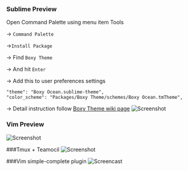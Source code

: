 ### Sublime   Preview
Open Command Palette using menu item Tools

→ ```Command Palette```

→```Install Package```

→ Find ```Boxy Theme```

→ And hit ```Enter```

→ Add this to user preferences settings

```
"theme": "Boxy Ocean.sublime-theme",
"color_scheme": "Packages/Boxy Theme/schemes/Boxy Ocean.tmTheme",
```

→ Detail instruction follow [Boxy Theme wiki page](https://github.com/oivva/st-boxy/wiki)
![Screenshot](http://i.imgur.com/YPFyLnd.png)

### Vim Preview
![Screenshot](http://i.imgur.com/96z02kj.png)

###Tmux + Teamocil 
![Screenshot](http://i.imgur.com/KgI9QEi.png)

###Vim simple-complete plugin 
![Screencast](http://i.imgur.com/wjzJdZq.gif)

